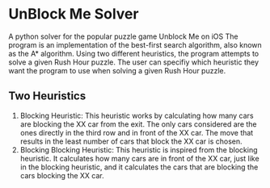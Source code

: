 # UnBlock Me Solver
A python solver for the popular puzzle game Unblock Me on iOS
The program is an implementation of the best-first search algorithm, also known as the A* algorithm. Using two different heuristics, the program attempts
to solve a given Rush Hour puzzle. The user can specifiy which heuristic they want the program to use when solving a given Rush Hour puzzle.
## Two Heuristics
1. Blocking Heuristic:
  This heuristic works by calculating how many cars are blocking the XX car from the exit. The only cars considered are the ones directly in the third row  and in front of the XX car. The move that results in the least number of cars that block the XX car is chosen.
2. Blocking Blocking Heuristic:
  This heuristic is inspired from the blocking heuristic. It calculates how many cars are in front of the XX car, just like in the blocking heuristic, and it calculates the cars that are blocking the cars blocking the XX car.
